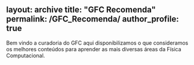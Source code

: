 layout: archive
title: "GFC Recomenda"
permalink: /GFC_Recomenda/
author_profile: true
---

Bem vindo a curadoria do GFC aqui disponibilizamos o que consideramos os melhores conteúdos para aprender as mais diversas áreas da Física Computacional.
